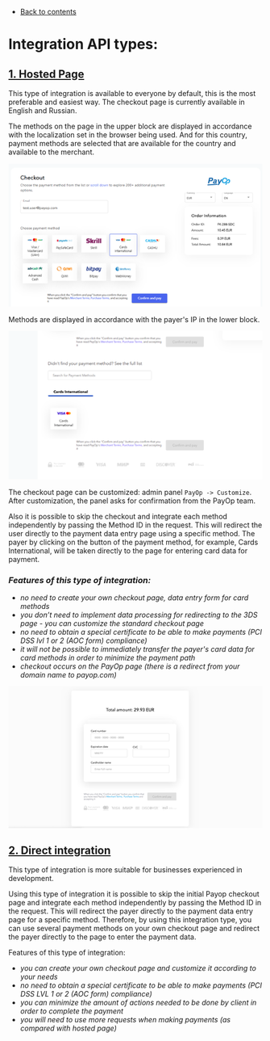 * [Back to contents](../Readme.md#contents)

# Integration API types:
## [1. Hosted Page](hostedPage.md)
This type of integration is available to everyone by default, this is the most preferable and easiest way. The checkout page is currently available in English and Russian.

The methods on the page in the upper block are displayed in accordance with the localization set in the browser being used. And for this country, payment methods are selected that are available for the country and available to the merchant. 

![Diff-1](../images/diff-1.png)

Methods are displayed in accordance with the payer's IP in the lower block.

![Diff-2](../images/diff-2.png)

The checkout page can be customized: admin panel `PayOp -> Customize`. After customization, the panel asks for confirmation from the PayOp team. 

Also it is possible to skip the checkout and integrate each method independently by passing the Method ID in the request. This will redirect the user directly to the payment data entry page using a specific method. The payer by clicking on the button of the payment method, for example, Cards International, will be taken directly to the page for entering card data for payment.

<em>

### Features of this type of integration:

* no need to create your own checkout page, data entry form for card methods
* you don’t need to implement data processing for redirecting to the 3DS page - you can customize the standard checkout page
* no need to obtain a special certificate to be able to make payments (PCI DSS lvl 1 or 2 (AOC form) compliance)
* it will not be possible to immediately transfer the payer's card data for card methods in order to minimize the payment path
* checkout occurs on the PayOp page (there is a redirect from your domain name to payop.com) 

</em> 

![Diff-3](../images/diff-3.png)

## [2. Direct integration](../Integration/direct.md)

This type of integration is more suitable for businesses experienced in development.

Using this type of integration it is possible to skip the initial Payop checkout page and integrate each method independently by passing the Method ID in the request. This will redirect the payer directly to the payment data entry page for a specific method. Therefore, by using this integration type, you can use several payment methods on your own checkout page and redirect the payer directly to the page to enter the payment data.

Features of this type of integration:



* _you can create your own checkout page and customize it according to your needs_
* _no need to obtain a special certificate to be able to make payments (PCI DSS LVL 1 or 2 (AOC form) compliance)_
* _you can minimize the amount of actions needed to be done by client in order to complete the payment_
* _you will need to use more requests when making payments (as compared with hosted page)_

<!--## [2. Server-to-server (S2S) integration](serverToServer.md)

This is a direct integration, in which the checkout page and data entry for the PM is made by the merchant himself, using any of his designs and logos, and not our developments.

To access this type of integration, the merchant must provide a document on PCI DSS lvl 1 or 2 (AOC form) compliance.
The merchant on his side processes and stores the necessary data for payment.
A special token is generated for card methods.

<em> 

### Features of this type of integration:

* you can immediately transfer the payer's card data from your side for card methods (if you collect or store) in order to minimize the payment path
* payment takes place on your side, without redirecting the payer to a third-party domain
* displaying the checkout page in the language you need
* you will need to use more requests when making payments (to create a card token and checkout transactions) for card methods in the integration settings
* it is mandatory to obtain a PCI DSS lvl 1 or 2 (AOC form) compliance certificate for card methods

</em> -->
